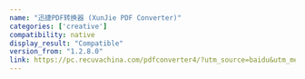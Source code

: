 ```yaml
---
name: "迅捷PDF转换器 (XunJie PDF Converter)"
categories: ['creative']
compatibility: native
display_result: "Compatible"
version_from: "1.2.8.0"
link: https://pc.recuvachina.com/pdfconverter4/?utm_source=baidu&utm_medium=pinzhuan
---
```

